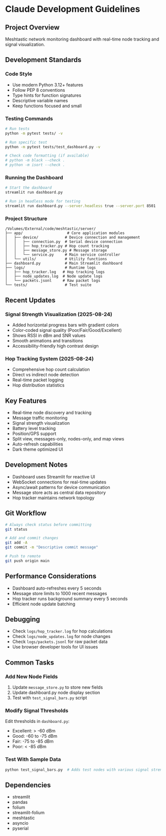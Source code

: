 # Claude Development Guidelines

## Project Overview
Meshtastic network monitoring dashboard with real-time node tracking and signal visualization.

## Development Standards

### Code Style
- Use modern Python 3.12+ features
- Follow PEP 8 conventions
- Type hints for function signatures
- Descriptive variable names
- Keep functions focused and small

### Testing Commands
```bash
# Run tests
python -m pytest tests/ -v

# Run specific test
python -m pytest tests/test_dashboard.py -v

# Check code formatting (if available)
# python -m black --check .
# python -m isort --check .
```

### Running the Dashboard
```bash
# Start the dashboard
streamlit run dashboard.py

# Run in headless mode for testing
streamlit run dashboard.py --server.headless true --server.port 8501
```

### Project Structure
```
/Volumes/External/code/meshtastic/server/
├── app/                    # Core application modules
│   ├── device/            # Device connection and management
│   │   ├── connection.py  # Serial device connection
│   │   ├── hop_tracker.py # Hop count tracking
│   │   ├── message_store.py # Message storage
│   │   └── service.py     # Main service controller
│   └── utils/             # Utility functions
├── dashboard.py           # Main Streamlit dashboard
├── logs/                  # Runtime logs
│   ├── hop_tracker.log   # Hop tracking logs
│   ├── node_updates.log  # Node update logs
│   └── packets.jsonl     # Raw packet logs
└── tests/                 # Test suite
```

## Recent Updates

### Signal Strength Visualization (2025-08-24)
- Added horizontal progress bars with gradient colors
- Color-coded signal quality (Poor/Fair/Good/Excellent)
- Shows RSSI in dBm and SNR values
- Smooth animations and transitions
- Accessibility-friendly high contrast design

### Hop Tracking System (2025-08-24)
- Comprehensive hop count calculation
- Direct vs indirect node detection
- Real-time packet logging
- Hop distribution statistics

## Key Features
- Real-time node discovery and tracking
- Message traffic monitoring
- Signal strength visualization
- Battery level tracking
- Position/GPS support
- Split view, messages-only, nodes-only, and map views
- Auto-refresh capabilities
- Dark theme optimized UI

## Development Notes
- Dashboard uses Streamlit for reactive UI
- WebSocket connections for real-time updates
- Async/await patterns for device communication
- Message store acts as central data repository
- Hop tracker maintains network topology

## Git Workflow
```bash
# Always check status before committing
git status

# Add and commit changes
git add -A
git commit -m "Descriptive commit message"

# Push to remote
git push origin main
```

## Performance Considerations
- Dashboard auto-refreshes every 5 seconds
- Message store limits to 1000 recent messages
- Hop tracker runs background summary every 5 seconds
- Efficient node update batching

## Debugging
- Check `logs/hop_tracker.log` for hop calculations
- Check `logs/node_updates.log` for node changes
- Check `logs/packets.jsonl` for raw packet data
- Use browser developer tools for UI issues

## Common Tasks

### Add New Node Fields
1. Update `message_store.py` to store new fields
2. Update dashboard.py node display section
3. Test with `test_signal_bars.py` script

### Modify Signal Thresholds
Edit thresholds in `dashboard.py`:
- Excellent: > -60 dBm
- Good: -60 to -75 dBm  
- Fair: -75 to -85 dBm
- Poor: < -85 dBm

### Test With Sample Data
```bash
python test_signal_bars.py  # Adds test nodes with various signal strengths
```

## Dependencies
- streamlit
- pandas
- folium
- streamlit-folium
- meshtastic
- asyncio
- pyserial